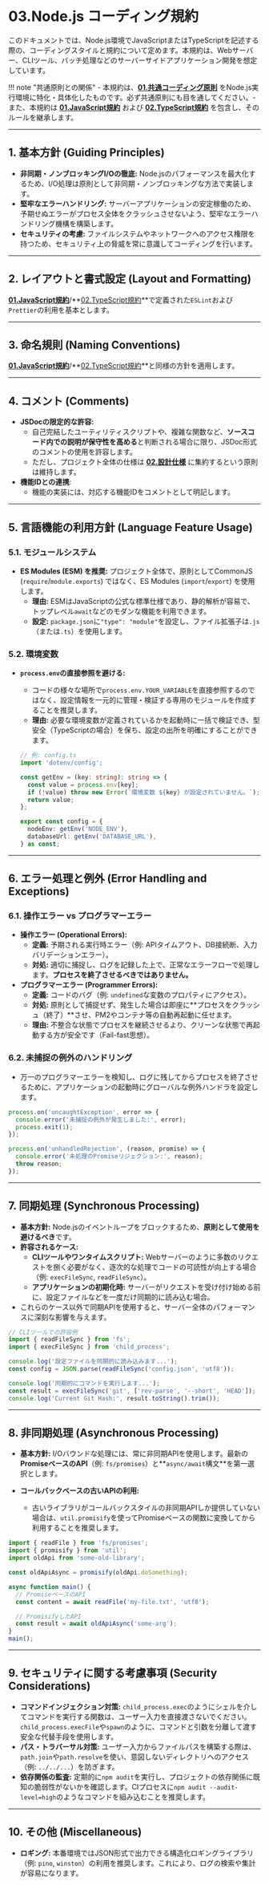 # 03.Node.js コーディング規約

このドキュメントでは、Node.js環境でJavaScriptまたはTypeScriptを記述する際の、コーディングスタイルと規約について定めます。本規約は、Webサーバー、CLIツール、バッチ処理などのサーバーサイドアプリケーション開発を想定しています。

!!! note
"共通原則との関係" - 本規約は、**[01.共通コーディング原則](../01_共通規則/01_共通コーディング原則.md)**
をNode.js実行環境に特化・具体化したものです。必ず共通原則にも目を通してください。- また、本規約は
**[01.JavaScript規約](./01_JavaScript規約.md)** および
**[02.TypeScript規約](./02_TypeScript規約.md)**
を包含し、そのルールを継承します。

---

## 1. 基本方針 (Guiding Principles)

- **非同期・ノンブロッキングI/Oの徹底:**
  Node.jsのパフォーマンスを最大化するため、I/O処理は原則として非同期・ノンブロッキングな方法で実装します。
- **堅牢なエラーハンドリング:**
  サーバーアプリケーションの安定稼働のため、予期せぬエラーがプロセス全体をクラッシュさせないよう、堅牢なエラーハンドリング機構を構築します。
- **セキュリティの考慮:**
  ファイルシステムやネットワークへのアクセス権限を持つため、セキュリティ上の脅威を常に意識してコーディングを行います。

---

## 2. レイアウトと書式設定 (Layout and Formatting)

**[01.JavaScript規約](./01_JavaScript規約.md)**/**[02.TypeScript規約](./02_TypeScript規約.md)**で定義された`ESLint`および`Prettier`の利用を基本とします。

---

## 3. 命名規則 (Naming Conventions)

**[01.JavaScript規約](./01_JavaScript規約.md)**/**[02.TypeScript規約](./02_TypeScript規約.md)**と同様の方針を適用します。

---

## 4. コメント (Comments)

- **JSDocの限定的な許容:**
  - 自己完結したユーティリティスクリプトや、複雑な関数など、**ソースコード内での説明が保守性を高める**と判断される場合に限り、JSDoc形式のコメントの使用を許容します。
  - ただし、プロジェクト全体の仕様は
    **[02.設計仕様](../../../02_設計仕様/README.md)**
    に集約するという原則は維持します。
- **機能IDとの連携**:
  - 機能の実装には、対応する機能IDをコメントとして明記します。

---

## 5. 言語機能の利用方針 (Language Feature Usage)

### 5.1. モジュールシステム

- **ES Modules (ESM) を推奨:** プロジェクト全体で、原則としてCommonJS
  (`require`/`module.exports`) ではなく、ES Modules
  (`import`/`export`) を使用します。
  - **理由:**
    ESMはJavaScriptの公式な標準仕様であり、静的解析が容易で、トップレベル`await`などのモダンな機能を利用できます。
  - **設定:**
    `package.json`に`"type": "module"`を設定し、ファイル拡張子は`.js`（または`.ts`）を使用します。

### 5.2. 環境変数

- **`process.env`の直接参照を避ける:**
  - コードの様々な場所で`process.env.YOUR_VARIABLE`を直接参照するのではなく、設定情報を一元的に管理・検証する専用のモジュールを作成することを推奨します。
  - **理由:**
    必要な環境変数が定義されているかを起動時に一括で検証でき、型安全（TypeScriptの場合）を保ち、設定の出所を明確にすることができます。

  ```typescript
  // 例: config.ts
  import 'dotenv/config';

  const getEnv = (key: string): string => {
    const value = process.env[key];
    if (!value) throw new Error(`環境変数 ${key} が設定されていません。`);
    return value;
  };

  export const config = {
    nodeEnv: getEnv('NODE_ENV'),
    databaseUrl: getEnv('DATABASE_URL'),
  } as const;
  ```

---

## 6. エラー処理と例外 (Error Handling and Exceptions)

### 6.1. 操作エラー vs プログラマーエラー

- **操作エラー (Operational Errors):**
  - **定義:** 予期される実行時エラー（例:
    APIタイムアウト、DB接続断、入力バリデーションエラー）。
  - **対処:**
    適切に捕捉し、ログを記録した上で、正常なエラーフローで処理します。**プロセスを終了させるべきではありません。**
- **プログラマーエラー (Programmer Errors):**
  - **定義:** コードのバグ（例: `undefined`な変数のプロパティにアクセス）。
  - **対処:**
    原則として捕捉せず、発生した場合は即座に**プロセスをクラッシュ（終了）**させ、PM2やコンテナ等の自動再起動に任せます。
  - **理由:**
    不整合な状態でプロセスを継続させるより、クリーンな状態で再起動する方が安全です（Fail-fast思想）。

### 6.2. 未捕捉の例外のハンドリング

- 万一のプログラマーエラーを検知し、ログに残してからプロセスを終了させるために、アプリケーションの起動時にグローバルな例外ハンドラを設定します。

```javascript
process.on('uncaughtException', error => {
  console.error('未捕捉の例外が発生しました:', error);
  process.exit(1);
});

process.on('unhandledRejection', (reason, promise) => {
  console.error('未処理のPromiseリジェクション:', reason);
  throw reason;
});
```

---

## 7. 同期処理 (Synchronous Processing)

- **基本方針:**
  Node.jsのイベントループをブロックするため、**原則として使用を避けるべき**です。
- **許容されるケース:**
  - **CLIツールやワンタイムスクリプト:**
    Webサーバーのように多数のリクエストを捌く必要がなく、逐次的な処理でコードの可読性が向上する場合（例:
    `execFileSync`, `readFileSync`）。
  - **アプリケーションの初期化時:**
    サーバーがリクエストを受け付け始める前に、設定ファイルなどを一度だけ同期的に読み込む場合。
- これらのケース以外で同期APIを使用すると、サーバー全体のパフォーマンスに深刻な影響を与えます。

```javascript
// CLIツールでの許容例
import { readFileSync } from 'fs';
import { execFileSync } from 'child_process';

console.log('設定ファイルを同期的に読み込みます...');
const config = JSON.parse(readFileSync('config.json', 'utf8'));

console.log('同期的にコマンドを実行します...');
const result = execFileSync('git', ['rev-parse', '--short', 'HEAD']);
console.log('Current Git Hash:', result.toString().trim());
```

---

## 8. 非同期処理 (Asynchronous Processing)

- **基本方針:**
  I/Oバウンドな処理には、常に非同期APIを使用します。最新の**PromiseベースのAPI**（例:
  `fs/promises`）と**`async/await`構文**を第一選択とします。

- **コールバックベースの古いAPIの利用:**
  - 古いライブラリがコールバックスタイルの非同期APIしか提供していない場合は、`util.promisify`を使ってPromiseベースの関数に変換してから利用することを推奨します。

```javascript
import { readFile } from 'fs/promises';
import { promisify } from 'util';
import oldApi from 'some-old-library';

const oldApiAsync = promisify(oldApi.doSomething);

async function main() {
  // PromiseベースのAPI
  const content = await readFile('my-file.txt', 'utf8');

  // PromisifyしたAPI
  const result = await oldApiAsync('some-arg');
}
main();
```

---

## 9. セキュリティに関する考慮事項 (Security Considerations)

- **コマンドインジェクション対策:**
  `child_process.exec`のようにシェルを介してコマンドを実行する関数は、ユーザー入力を直接渡さないでください。`child_process.execFile`や`spawn`のように、コマンドと引数を分離して渡す安全な代替手段を使用します。
- **パス・トラバーサル対策:**
  ユーザー入力からファイルパスを構築する際は、`path.join`や`path.resolve`を使い、意図しないディレクトリへのアクセス（例:
  `../../...`）を防ぎます。
- **依存関係の監査:**
  定期的に`npm audit`を実行し、プロジェクトの依存関係に既知の脆弱性がないかを確認します。CIプロセスに`npm audit --audit-level=high`のようなコマンドを組み込むことを推奨します。

---

## 10. その他 (Miscellaneous)

- **ロギング:** 本番環境ではJSON形式で出力できる構造化ロギングライブラリ（例:
  `pino`,
  `winston`）の利用を推奨します。これにより、ログの検索や集計が容易になります。
